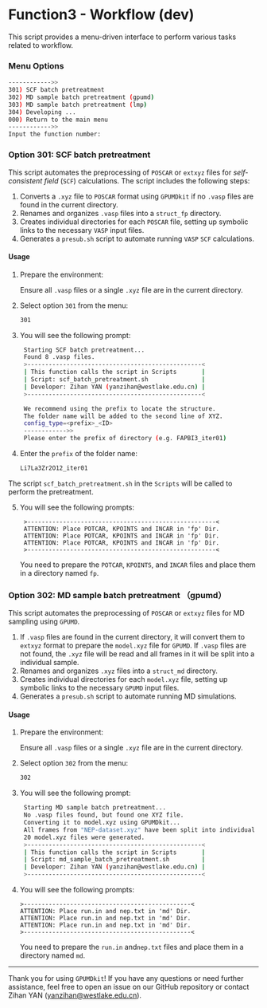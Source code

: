 # Function3 - Workflow (dev)

This script provides a menu-driven interface to perform various tasks related to workflow.

### Menu Options

```sh
------------>>
301) SCF batch pretreatment
302) MD sample batch pretreatment (gpumd)
303) MD sample batch pretreatment (lmp)
304) Developing ... 
000) Return to the main menu
------------>>
Input the function number:
```

### Option 301: SCF batch pretreatment

This script automates the preprocessing of `POSCAR` or `extxyz` files for *self-consistent field* (`SCF`) calculations. The script includes the following steps:

1. Converts a `.xyz` file to `POSCAR` format using `GPUMDkit` if no `.vasp` files are found in the current directory.
2. Renames and organizes `.vasp` files into a `struct_fp` directory.
3. Creates individual directories for each `POSCAR` file, setting up symbolic links to the necessary `VASP` input files.
4. Generates a `presub.sh` script to automate running `VASP` `SCF` calculations.

#### Usage

1. Prepare the environment:
   
   Ensure all `.vasp` files or a single `.xyz` file are in the current directory.

2. Select option `301` from the menu:
   
   ```bash
   301
   ```

3. You will see the following prompt: 

   ```sh
    Starting SCF batch pretreatment...
    Found 8 .vasp files.
    >-------------------------------------------------<
    | This function calls the script in Scripts       |
    | Script: scf_batch_pretreatment.sh               |
    | Developer: Zihan YAN (yanzihan@westlake.edu.cn) |
    >-------------------------------------------------<

    We recommend using the prefix to locate the structure.
    The folder name will be added to the second line of XYZ.
    config_type=<prefix>_<ID>
    ------------>>
    Please enter the prefix of directory (e.g. FAPBI3_iter01)
   ```

4. Enter the `prefix` of the folder name:

   ```sh
   Li7La3Zr2O12_iter01
   ```

The script `scf_batch_pretreatment.sh` in the `Scripts` will be called to perform the pretreatment.

 5. You will see the following prompts:

    ```
     >-----------------------------------------------------<
     ATTENTION: Place POTCAR, KPOINTS and INCAR in 'fp' Dir.
     ATTENTION: Place POTCAR, KPOINTS and INCAR in 'fp' Dir.
     ATTENTION: Place POTCAR, KPOINTS and INCAR in 'fp' Dir.
     >-----------------------------------------------------<
    ```

    You need to prepare the `POTCAR`, `KPOINTS`, and `INCAR` files and place them in a directory named `fp`.
    
    

### Option 302: MD sample batch pretreatment （gpumd）

This script automates the preprocessing of `POSCAR` or `extxyz` files for MD sampling using `GPUMD`. 

1. If `.vasp` files are found in the current directory, it will convert them to `extxyz` format to prepare the `model.xyz` file for `GPUMD`. If `.vasp` files are not found, the `.xyz` file will be read and all frames in it will be split into a individual sample.
2. Renames and organizes `.xyz` files into a `struct_md` directory.
3. Creates individual directories for each `model.xyz` file, setting up symbolic links to the necessary `GPUMD` input files.
4. Generates a `presub.sh` script to automate running MD simulations.

#### Usage

1. Prepare the environment:

   Ensure all `.vasp` files or a single `.xyz` file are in the current directory.

2. Select option `302` from the menu:

   ```bash
   302
   ```

3. You will see the following prompt: 

   ```sh
    Starting MD sample batch pretreatment...
    No .vasp files found, but found one XYZ file.
    Converting it to model.xyz using GPUMDkit...
    All frames from "NEP-dataset.xyz" have been split into individual model files.
    20 model.xyz files were generated.
    >-------------------------------------------------<
    | This function calls the script in Scripts       |
    | Script: md_sample_batch_pretreatment.sh         |
    | Developer: Zihan YAN (yanzihan@westlake.edu.cn) |
    >-------------------------------------------------<
   ```

4. You will see the following prompts:


    ```
    >-----------------------------------------------<
    ATTENTION: Place run.in and nep.txt in 'md' Dir. 
    ATTENTION: Place run.in and nep.txt in 'md' Dir. 
    ATTENTION: Place run.in and nep.txt in 'md' Dir. 
    >-----------------------------------------------<
    ```
    
    You need to prepare the `run.in` and`nep.txt` files and place them in a directory named `md`.



---

Thank you for using `GPUMDkit`! If you have any questions or need further assistance, feel free to open an issue on our GitHub repository or contact Zihan YAN (yanzihan@westlake.edu.cn).

